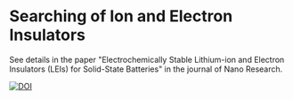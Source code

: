# Searching of Ion and Electron Insulators
See details in the paper "Electrochemically Stable Lithium-ion and Electron Insulators (LEIs) for Solid-State Batteries" in the journal of Nano Research.

[![DOI](https://zenodo.org/badge/228514002.svg)](https://zenodo.org/badge/latestdoi/228514002)
